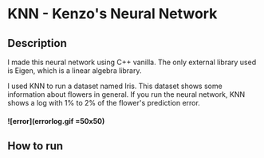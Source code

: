 # KNN - Kenzo's Neural Network

## Description

I made this neural network using C++ vanilla. The only external library used is Eigen, which is a linear algebra library.

I used KNN to run a dataset named Iris. This dataset shows some information about flowers in general. If you run the neural network, KNN shows a log with 1% to 2% of the flower's prediction error.

#### ![error](errorlog.gif =50x50)

## How to run
